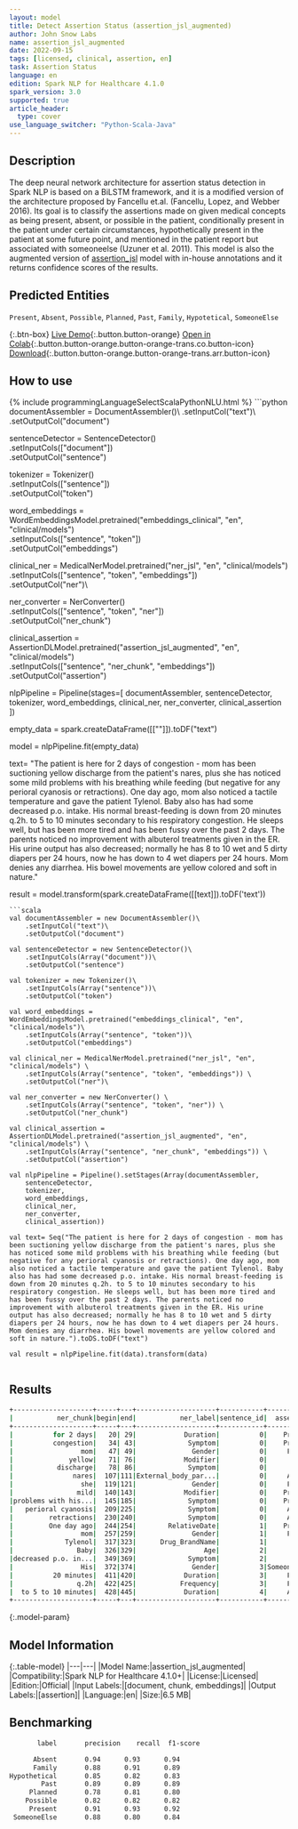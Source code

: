 ```yaml
---
layout: model
title: Detect Assertion Status (assertion_jsl_augmented)
author: John Snow Labs
name: assertion_jsl_augmented
date: 2022-09-15
tags: [licensed, clinical, assertion, en]
task: Assertion Status
language: en
edition: Spark NLP for Healthcare 4.1.0
spark_version: 3.0
supported: true
article_header:
  type: cover
use_language_switcher: "Python-Scala-Java"
---
```


## Description

The deep neural network architecture for assertion status detection in Spark NLP is based on a BiLSTM framework, and it is a modified version of the architecture proposed by Fancellu et.al. (Fancellu, Lopez, and Webber 2016). Its goal is to classify the assertions made on given medical concepts as being present, absent, or possible in the patient, conditionally present in the patient under certain circumstances, hypothetically present in the patient at some future point, and mentioned in the patient report but associated with someoneelse (Uzuner et al. 2011). This model is also the augmented version of [assertion_jsl](https://nlp.johnsnowlabs.com/2021/07/24/assertion_jsl_en.html) model with in-house annotations and it returns confidence scores of the results.

## Predicted Entities

`Present`, `Absent`, `Possible`, `Planned`, `Past`, `Family`, `Hypotetical`, `SomeoneElse`

{:.btn-box}
[Live Demo](https://demo.johnsnowlabs.com/healthcare/ASSERTION/){:.button.button-orange}
[Open in Colab](https://colab.research.google.com/github/JohnSnowLabs/spark-nlp-workshop/blob/master/tutorials/Certification_Trainings/Healthcare/2.Clinical_Assertion_Model.ipynb){:.button.button-orange.button-orange-trans.co.button-icon}
[Download](https://s3.amazonaws.com/auxdata.johnsnowlabs.com/clinical/models/assertion_jsl_augmented_en_4.1.0_3.0_1663252918565.zip){:.button.button-orange.button-orange-trans.arr.button-icon}

## How to use



<div class="tabs-box" markdown="1">
{% include programmingLanguageSelectScalaPythonNLU.html %}
```python
documentAssembler = DocumentAssembler()\
    .setInputCol("text")\
    .setOutputCol("document")

sentenceDetector = SentenceDetector()\
    .setInputCols(["document"])\
    .setOutputCol("sentence")

tokenizer = Tokenizer()\
    .setInputCols(["sentence"])\
    .setOutputCol("token")

word_embeddings = WordEmbeddingsModel.pretrained("embeddings_clinical", "en", "clinical/models")\
    .setInputCols(["sentence", "token"])\
    .setOutputCol("embeddings")

clinical_ner = MedicalNerModel.pretrained("ner_jsl", "en", "clinical/models") \
    .setInputCols(["sentence", "token", "embeddings"]) \
    .setOutputCol("ner")\

ner_converter = NerConverter() \
    .setInputCols(["sentence", "token", "ner"]) \
    .setOutputCol("ner_chunk")

clinical_assertion = AssertionDLModel.pretrained("assertion_jsl_augmented", "en", "clinical/models") \
    .setInputCols(["sentence", "ner_chunk", "embeddings"]) \
    .setOutputCol("assertion")
    
nlpPipeline = Pipeline(stages=[
    documentAssembler, 
    sentenceDetector,
    tokenizer,
    word_embeddings,
    clinical_ner,
    ner_converter,
    clinical_assertion
    ])

empty_data = spark.createDataFrame([[""]]).toDF("text")

model = nlpPipeline.fit(empty_data)

text= "The patient is here for 2 days of congestion - mom has been suctioning yellow discharge from the patient's nares, plus she has noticed some mild problems with his breathing while feeding (but negative for any perioral cyanosis or retractions). One day ago, mom also noticed a tactile temperature and gave the patient Tylenol. Baby also has had some decreased p.o. intake. His normal breast-feeding is down from 20 minutes q.2h. to 5 to 10 minutes secondary to his respiratory congestion. He sleeps well, but has been more tired and has been fussy over the past 2 days. The parents noticed no improvement with albuterol treatments given in the ER. His urine output has also decreased; normally he has 8 to 10 wet and 5 dirty diapers per 24 hours, now he has down to 4 wet diapers per 24 hours. Mom denies any diarrhea. His bowel movements are yellow colored and soft in nature."

result = model.transform(spark.createDataFrame([[text]]).toDF('text'))
```
```scala
val documentAssembler = new DocumentAssembler()\
    .setInputCol("text")\
    .setOutputCol("document")

val sentenceDetector = new SentenceDetector()\
    .setInputCols(Array("document"))\
    .setOutputCol("sentence")

val tokenizer = new Tokenizer()\
    .setInputCols(Array("sentence"))\
    .setOutputCol("token")

val word_embeddings = WordEmbeddingsModel.pretrained("embeddings_clinical", "en", "clinical/models")\
    .setInputCols(Array("sentence", "token"))\
    .setOutputCol("embeddings")

val clinical_ner = MedicalNerModel.pretrained("ner_jsl", "en", "clinical/models") \
    .setInputCols(Array("sentence", "token", "embeddings")) \
    .setOutputCol("ner")\

val ner_converter = new NerConverter() \
    .setInputCols(Array("sentence", "token", "ner")) \
    .setOutputCol("ner_chunk")

val clinical_assertion = AssertionDLModel.pretrained("assertion_jsl_augmented", "en", "clinical/models") \
    .setInputCols(Array("sentence", "ner_chunk", "embeddings")) \
    .setOutputCol("assertion")
    
val nlpPipeline = Pipeline().setStages(Array(documentAssembler, 
    sentenceDetector,
    tokenizer,
    word_embeddings,
    clinical_ner,
    ner_converter,
    clinical_assertion))

val text= Seq("The patient is here for 2 days of congestion - mom has been suctioning yellow discharge from the patient's nares, plus she has noticed some mild problems with his breathing while feeding (but negative for any perioral cyanosis or retractions). One day ago, mom also noticed a tactile temperature and gave the patient Tylenol. Baby also has had some decreased p.o. intake. His normal breast-feeding is down from 20 minutes q.2h. to 5 to 10 minutes secondary to his respiratory congestion. He sleeps well, but has been more tired and has been fussy over the past 2 days. The parents noticed no improvement with albuterol treatments given in the ER. His urine output has also decreased; normally he has 8 to 10 wet and 5 dirty diapers per 24 hours, now he has down to 4 wet diapers per 24 hours. Mom denies any diarrhea. His bowel movements are yellow colored and soft in nature.").toDS.toDF("text")

val result = nlpPipeline.fit(data).transform(data)


```
</div>

## Results

```bash
+--------------------+-----+---+--------------------+-----------+-----------+
|           ner_chunk|begin|end|           ner_label|sentence_id|  assertion|
+--------------------+-----+---+--------------------+-----------+-----------+
|          for 2 days|   20| 29|            Duration|          0|    Present|
|          congestion|   34| 43|             Symptom|          0|    Present|
|                 mom|   47| 49|              Gender|          0|     Family|
|              yellow|   71| 76|            Modifier|          0|       Past|
|           discharge|   78| 86|             Symptom|          0|       Past|
|               nares|  107|111|External_body_par...|          0|     Absent|
|                 she|  119|121|              Gender|          0|     Family|
|                mild|  140|143|            Modifier|          0|    Present|
|problems with his...|  145|185|             Symptom|          0|    Present|
|   perioral cyanosis|  209|225|             Symptom|          0|     Absent|
|         retractions|  230|240|             Symptom|          0|     Absent|
|         One day ago|  244|254|        RelativeDate|          1|    Present|
|                 mom|  257|259|              Gender|          1|     Family|
|             Tylenol|  317|323|      Drug_BrandName|          1|       Past|
|                Baby|  326|329|                 Age|          2|       Past|
|decreased p.o. in...|  349|369|             Symptom|          2|       Past|
|                 His|  372|374|              Gender|          3|SomeoneElse|
|          20 minutes|  411|420|            Duration|          3|     Family|
|                q.2h|  422|425|           Frequency|          3|     Family|
|  to 5 to 10 minutes|  428|445|            Duration|          4|     Absent|
+--------------------+-----+---+--------------------+-----------+-----------+
```

{:.model-param}
## Model Information

{:.table-model}
|---|---|
|Model Name:|assertion_jsl_augmented|
|Compatibility:|Spark NLP for Healthcare 4.1.0+|
|License:|Licensed|
|Edition:|Official|
|Input Labels:|[document, chunk, embeddings]|
|Output Labels:|[assertion]|
|Language:|en|
|Size:|6.5 MB|

## Benchmarking

```bash
       label       precision    recall  f1-score   

      Absent       0.94      0.93      0.94      
      Family       0.88      0.91      0.89       
Hypothetical       0.85      0.82      0.83       
        Past       0.89      0.89      0.89      
     Planned       0.78      0.81      0.80       
    Possible       0.82      0.82      0.82       
     Present       0.91      0.93      0.92      
 SomeoneElse       0.88      0.80      0.84       
```